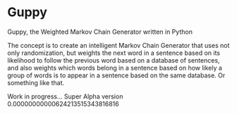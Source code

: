 # Guppy
Guppy, the Weighted Markov Chain Generator written in Python

The concept is to create an intelligent Markov Chain Generator that uses not only randomization, but weights the next word in a sentence based on its likelihood to follow the previous word based on a database of sentences, and also weights which words belong in a sentence based on how likely a group of words is to appear in a sentence based on the same database. Or something like that.

Work in progress... Super Alpha version 0.00000000000624213515343816816
